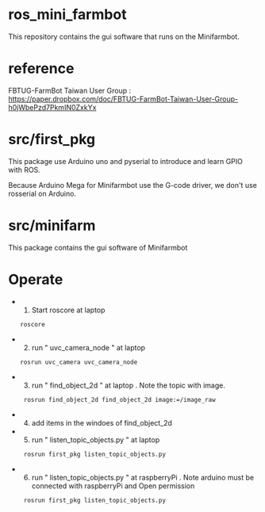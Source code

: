 # ros_mini_farmbot

This repository contains the gui software that runs on the Minifarmbot.

# reference

FBTUG-FarmBot Taiwan User Group   :  https://paper.dropbox.com/doc/FBTUG-FarmBot-Taiwan-User-Group-h0jWbePzd7PkmIN0ZxkYx

# src/first_pkg

This package use Arduino uno and pyserial to introduce and learn GPIO with ROS.

Because Arduino Mega for Minifarmbot use the G-code driver, we don't use rosserial on Arduino.

# src/minifarm

This package contains the gui software of Minifarmbot

# Operate

* 1. Start roscore at laptop 
  
  ` roscore `

* 2. run " uvc_camera_node " at laptop
  
  ` rosrun uvc_camera uvc_camera_node `
  
* 3. run " find_object_2d " at laptop . Note the topic with image. 

  ` rosrun find_object_2d find_object_2d image:=/image_raw`
 
* 4. add items in the windoes of find_object_2d
 
* 5. run " listen_topic_objects.py " at laptop

  ` rosrun first_pkg listen_topic_objects.py`
  
* 6. run " listen_topic_objects.py " at raspberryPi . Note arduino must be connected with raspberryPi and Open permission

  ` rosrun first_pkg listen_topic_objects.py`

